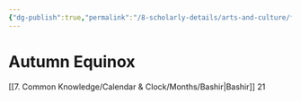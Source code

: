 ```yaml
---
{"dg-publish":true,"permalink":"/8-scholarly-details/arts-and-culture/festivals-and-ceremonies/autumn-equinox/","noteIcon":""}
---
```


# Autumn Equinox

[[7. Common Knowledge/Calendar & Clock/Months/Bashir\|Bashir]] 21